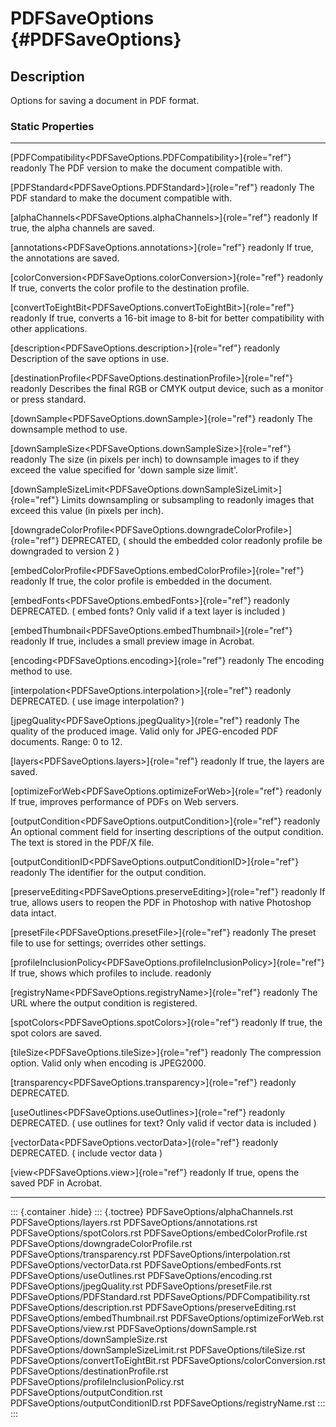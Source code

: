 PDFSaveOptions {#PDFSaveOptions}
==============

Description
-----------

Options for saving a document in PDF format.

### Static Properties

  ------------------------------------------------------------------------------- ------------------------------------------
  [PDFCompatibility\<PDFSaveOptions.PDFCompatibility\>]{role="ref"} readonly      The PDF version to make the document
                                                                                  compatible with.

  [PDFStandard\<PDFSaveOptions.PDFStandard\>]{role="ref"} readonly                The PDF standard to make the document
                                                                                  compatible with.

  [alphaChannels\<PDFSaveOptions.alphaChannels\>]{role="ref"} readonly            If true, the alpha channels are saved.

  [annotations\<PDFSaveOptions.annotations\>]{role="ref"} readonly                If true, the annotations are saved.

  [colorConversion\<PDFSaveOptions.colorConversion\>]{role="ref"} readonly        If true, converts the color profile to the
                                                                                  destination profile.

  [convertToEightBit\<PDFSaveOptions.convertToEightBit\>]{role="ref"} readonly    If true, converts a 16-bit image to 8-bit
                                                                                  for better compatibility with other
                                                                                  applications.

  [description\<PDFSaveOptions.description\>]{role="ref"} readonly                Description of the save options in use.

  [destinationProfile\<PDFSaveOptions.destinationProfile\>]{role="ref"} readonly  Describes the final RGB or CMYK output
                                                                                  device, such as a monitor or press
                                                                                  standard.

  [downSample\<PDFSaveOptions.downSample\>]{role="ref"} readonly                  The downsample method to use.

  [downSampleSize\<PDFSaveOptions.downSampleSize\>]{role="ref"} readonly          The size (in pixels per inch) to
                                                                                  downsample images to if they exceed the
                                                                                  value specified for \'down sample size
                                                                                  limit\'.

  [downSampleSizeLimit\<PDFSaveOptions.downSampleSizeLimit\>]{role="ref"}         Limits downsampling or subsampling to
  readonly                                                                        images that exceed this value (in pixels
                                                                                  per inch).

  [downgradeColorProfile\<PDFSaveOptions.downgradeColorProfile\>]{role="ref"}     DEPRECATED, ( should the embedded color
  readonly                                                                        profile be downgraded to version 2 )

  [embedColorProfile\<PDFSaveOptions.embedColorProfile\>]{role="ref"} readonly    If true, the color profile is embedded in
                                                                                  the document.

  [embedFonts\<PDFSaveOptions.embedFonts\>]{role="ref"} readonly                  DEPRECATED. ( embed fonts? Only valid if a
                                                                                  text layer is included )

  [embedThumbnail\<PDFSaveOptions.embedThumbnail\>]{role="ref"} readonly          If true, includes a small preview image in
                                                                                  Acrobat.

  [encoding\<PDFSaveOptions.encoding\>]{role="ref"} readonly                      The encoding method to use.

  [interpolation\<PDFSaveOptions.interpolation\>]{role="ref"} readonly            DEPRECATED. ( use image interpolation? )

  [jpegQuality\<PDFSaveOptions.jpegQuality\>]{role="ref"} readonly                The quality of the produced image. Valid
                                                                                  only for JPEG-encoded PDF documents.
                                                                                  Range: 0 to 12.

  [layers\<PDFSaveOptions.layers\>]{role="ref"} readonly                          If true, the layers are saved.

  [optimizeForWeb\<PDFSaveOptions.optimizeForWeb\>]{role="ref"} readonly          If true, improves performance of PDFs on
                                                                                  Web servers.

  [outputCondition\<PDFSaveOptions.outputCondition\>]{role="ref"} readonly        An optional comment field for inserting
                                                                                  descriptions of the output condition. The
                                                                                  text is stored in the PDF/X file.

  [outputConditionID\<PDFSaveOptions.outputConditionID\>]{role="ref"} readonly    The identifier for the output condition.

  [preserveEditing\<PDFSaveOptions.preserveEditing\>]{role="ref"} readonly        If true, allows users to reopen the PDF in
                                                                                  Photoshop with native Photoshop data
                                                                                  intact.

  [presetFile\<PDFSaveOptions.presetFile\>]{role="ref"} readonly                  The preset file to use for settings;
                                                                                  overrides other settings.

  [profileInclusionPolicy\<PDFSaveOptions.profileInclusionPolicy\>]{role="ref"}   If true, shows which profiles to include.
  readonly                                                                        

  [registryName\<PDFSaveOptions.registryName\>]{role="ref"} readonly              The URL where the output condition is
                                                                                  registered.

  [spotColors\<PDFSaveOptions.spotColors\>]{role="ref"} readonly                  If true, the spot colors are saved.

  [tileSize\<PDFSaveOptions.tileSize\>]{role="ref"} readonly                      The compression option. Valid only when
                                                                                  encoding is JPEG2000.

  [transparency\<PDFSaveOptions.transparency\>]{role="ref"} readonly              DEPRECATED.

  [useOutlines\<PDFSaveOptions.useOutlines\>]{role="ref"} readonly                DEPRECATED. ( use outlines for text? Only
                                                                                  valid if vector data is included )

  [vectorData\<PDFSaveOptions.vectorData\>]{role="ref"} readonly                  DEPRECATED. ( include vector data )

  [view\<PDFSaveOptions.view\>]{role="ref"} readonly                              If true, opens the saved PDF in Acrobat.
  ------------------------------------------------------------------------------- ------------------------------------------

::: {.container .hide}
::: {.toctree}
PDFSaveOptions/alphaChannels.rst PDFSaveOptions/layers.rst
PDFSaveOptions/annotations.rst PDFSaveOptions/spotColors.rst
PDFSaveOptions/embedColorProfile.rst
PDFSaveOptions/downgradeColorProfile.rst PDFSaveOptions/transparency.rst
PDFSaveOptions/interpolation.rst PDFSaveOptions/vectorData.rst
PDFSaveOptions/embedFonts.rst PDFSaveOptions/useOutlines.rst
PDFSaveOptions/encoding.rst PDFSaveOptions/jpegQuality.rst
PDFSaveOptions/presetFile.rst PDFSaveOptions/PDFStandard.rst
PDFSaveOptions/PDFCompatibility.rst PDFSaveOptions/description.rst
PDFSaveOptions/preserveEditing.rst PDFSaveOptions/embedThumbnail.rst
PDFSaveOptions/optimizeForWeb.rst PDFSaveOptions/view.rst
PDFSaveOptions/downSample.rst PDFSaveOptions/downSampleSize.rst
PDFSaveOptions/downSampleSizeLimit.rst PDFSaveOptions/tileSize.rst
PDFSaveOptions/convertToEightBit.rst PDFSaveOptions/colorConversion.rst
PDFSaveOptions/destinationProfile.rst
PDFSaveOptions/profileInclusionPolicy.rst
PDFSaveOptions/outputCondition.rst PDFSaveOptions/outputConditionID.rst
PDFSaveOptions/registryName.rst
:::
:::
